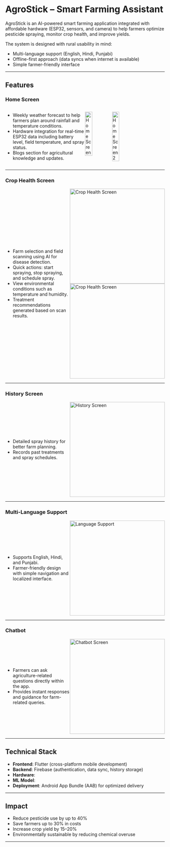 # AgroStick – Smart Farming Assistant

AgroStick is an AI-powered smart farming application integrated with affordable hardware (ESP32, sensors, and camera) to help farmers optimize pesticide spraying, monitor crop health, and improve yields.  

The system is designed with rural usability in mind:  
- Multi-language support (English, Hindi, Punjabi)  
- Offline-first approach (data syncs when internet is available)  
- Simple farmer-friendly interface  

---

## Features

### Home Screen
<div style="display: flex; align-items: center;">
  <div style="flex: 1;">
    <ul>
      <li>Weekly weather forecast to help farmers plan around rainfall and temperature conditions.</li>
      <li>Hardware integration for real-time ESP32 data including battery level, field temperature, and spray status.</li>
      <li>Blogs section for agricultural knowledge and updates.</li>
    </ul>
  </div>
  <div style="flex: 1; display: flex; gap: 10px;">
    <img src="assets/screenshots/home-page.jpeg" alt="Home Screen" style="width: 30%; height: auto;"/>
    <img src="assets/screenshots/home-page-1.jpeg" alt="Home Screen 2" style="width: 30%; height: auto;"/>
    <!-- <img src="assets/screensh  ots/home3.png" alt="Home Screen 3" style="width: 30%; height: auto;"/> -->
  </div>
</div>


---

### Crop Health Screen
<div style="display: flex; align-items: center;">
  <div style="flex: 1;">
    <ul>
      <li>Farm selection and field scanning using AI for disease detection.</li>
      <li>Quick actions: start spraying, stop spraying, and schedule spray.</li>
      <li>View environmental conditions such as temperature and humidity.</li>
      <li>Treatment recommendations generated based on scan results.</li>
    </ul>
  </div>
  <div style="flex: 1;">
    <img src="assets/screenshots/crop-health.jpeg" alt="Crop Health Screen" width="300"/>
    <img src="assets/screenshots/crop-health-2.jpeg" alt="Crop Health Screen" width="300"/>
  </div>
</div>

---

### History Screen
<div style="display: flex; align-items: center;">
  <div style="flex: 1;">
    <ul>
      <li>Detailed spray history for better farm planning.</li>
      <li>Records past treatments and spray schedules.</li>
    </ul>
  </div>
  <div style="flex: 1;">
    <img src="assets/screenshots/history-page.jpeg" alt="History Screen" width="300"/>
  </div>
</div>

---

### Multi-Language Support
<div style="display: flex; align-items: center;">
  <div style="flex: 1;">
    <ul>
      <li>Supports English, Hindi, and Punjabi.</li>
      <li>Farmer-friendly design with simple navigation and localized interface.</li>
    </ul>
  </div>
  <div style="flex: 1;">
    <img src="assets/screenshots/language.jpeg" alt="Language Support" width="300"/>
  </div>
</div>

---

### Chatbot
<div style="display: flex; align-items: center;">
  <div style="flex: 1;">
    <ul>
      <li>Farmers can ask agriculture-related questions directly within the app.</li>
      <li>Provides instant responses and guidance for farm-related queries.</li>
    </ul>
  </div>
  <div style="flex: 1;">
    <img src="assets/screenshots/chatbot.jpeg" alt="Chatbot Screen" width="300"/>
  </div>
</div>

---

## Technical Stack

- **Frontend**: Flutter (cross-platform mobile development)  
- **Backend**: Firebase (authentication, data sync, history storage)  
- **Hardware**:  
- **ML Model**: 
- **Deployment**: Android App Bundle (AAB) for optimized delivery  

---

## Impact

- Reduce pesticide use by up to 40%  
- Save farmers up to 30% in costs  
- Increase crop yield by 15–20%  
- Environmentally sustainable by reducing chemical overuse  

---


<!-- 
## Links

- Documentation: See `docs/SIH2025015_SynergySix-1.pdf`   -->